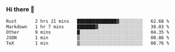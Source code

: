 ### Hi there 👋

<!--
**WShiBin/WShiBin** is a ✨ _special_ ✨ repository because its `README.md` (this file) appears on your GitHub profile.

Here are some ideas to get you started:

- 🔭 I’m currently working on ...
- 🌱 I’m currently learning ...
- 👯 I’m looking to collaborate on ...
- 🤔 I’m looking for help with ...
- 💬 Ask me about ...
- 📫 How to reach me: ...
- 😄 Pronouns: ...
- ⚡ Fun fact: ...
-->

<!--START_SECTION:waka-->

```txt
Rust       2 hrs 21 mins   ███████████████▓░░░░░░░░░   62.68 %
Markdown   1 hr 7 mins     ███████▓░░░░░░░░░░░░░░░░░   30.03 %
Other      9 mins          █░░░░░░░░░░░░░░░░░░░░░░░░   04.35 %
JSON       1 min           ▒░░░░░░░░░░░░░░░░░░░░░░░░   00.86 %
TeX        1 min           ▒░░░░░░░░░░░░░░░░░░░░░░░░   00.76 %
```

<!--END_SECTION:waka-->
